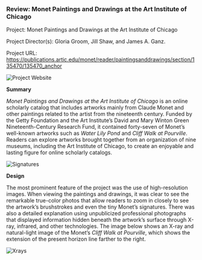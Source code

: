 ### Review: Monet Paintings and Drawings at the Art Institute of Chicago

Project: Monet Paintings and Drawings at the Art Institute of Chicago

Project Director(s): Gloria Groom, Jill Shaw, and James A. Ganz.

Project URL: https://publications.artic.edu/monet/reader/paintingsanddrawings/section/135470/135470_anchor

![Project Website](https://yuhkak.github.io/YuhkaK/images/Monet.png)

**Summary**

_Monet Paintings and Drawings at the Art Institute of Chicago_ is an online scholarly catalog that includes artworks mainly from Claude Monet and other paintings related to the artist from the nineteenth century. Funded by the Getty Foundation and the Art Institute’s David and Mary Winton Green Nineteenth-Century Research Fund, it contained forty-seven of Monet’s well-known artworks such as _Water Lily Pond_ and _Cliff Walk at Pourville_. Readers can explore artworks brought together from an organization of nine museums, including the Art Institute of Chicago, to create an enjoyable and lasting figure for online scholarly catalogs.


![Signatures](https://yuhkak.github.io/YuhkaK/images/Signatures.jpg)

**Design**

The most prominent feature of the project was the use of high-resolution images. When viewing the paintings and drawings, it was clear to see the remarkable true-color photos that allow readers to zoom in closely to see the artwork’s brushstrokes and even the tiny Monet’s signatures. There was also a detailed explanation using unpublicized professional photographs that displayed information hidden beneath the artwork’s surface through X-ray, infrared, and other technologies. The image below shows an X-ray and natural-light image of the Monet’s _Cliff Walk at Pourville_, which shows the extension of the present horizon line farther to the right.




![Xrays](https://yuhkak.github.io/YuhkaK/images/Xrays.jpg)
